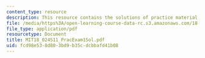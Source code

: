 ```yaml
---
content_type: resource
description: This resource contains the solutions of practice material of exam 1.
file: /media/https%3A/open-learning-course-data-rc.s3.amazonaws.com/18-024-multivariable-calculus-with-theory-spring-2011/fcd98e538d803bd9b35cdcbbafd41b08_MIT18_024S11_PracExam1Sol.pdf
file_type: application/pdf
resourcetype: Document
title: MIT18_024S11_PracExam1Sol.pdf
uid: fcd98e53-8d80-3bd9-b35c-dcbbafd41b08
---
```

